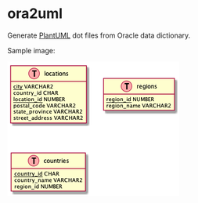 # ora2uml

Generate [PlantUML](https://plantuml.com) dot files from Oracle data dictionary.

Sample image:

![sample.puml](Sample/sample.png)
